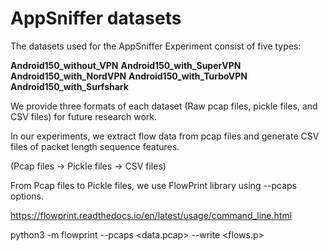 # AppSniffer datasets

The datasets used for the AppSniffer Experiment consist of five types:

**Android150_without_VPN**
**Android150_with_SuperVPN**
**Android150_with_NordVPN**
**Android150_with_TurboVPN**
**Android150_with_Surfshark**

We provide three formats of each dataset (Raw pcap files, pickle files, and CSV files) for future research work. 

In our experiments, we extract flow data from pcap files and generate CSV files of packet length sequence features.

(Pcap files -> Pickle files -> CSV files)

From Pcap files to Pickle files, we use FlowPrint library using --pcaps options.

https://flowprint.readthedocs.io/en/latest/usage/command_line.html

python3 -m flowprint --pcaps <data.pcap> --write <flows.p>
